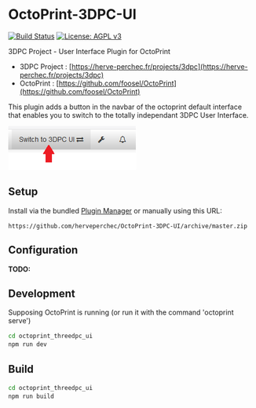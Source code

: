 # OctoPrint-3DPC-UI

[![Build Status](https://travis-ci.com/herveperchec/OctoPrint-3DPC-UI.svg?branch=master)](https://travis-ci.com/herveperchec/OctoPrint-3DPC-UI)
[![License: AGPL v3](https://img.shields.io/badge/License-AGPL%20v3-blue.svg)](https://www.gnu.org/licenses/agpl-3.0)

3DPC Project - User Interface Plugin for OctoPrint

- 3DPC Project : [https://herve-perchec.fr/projects/3dpc](https://herve-perchec.fr/projects/3dpc)
- OctoPrint : [https://github.com/foosel/OctoPrint](https://github.com/foosel/OctoPrint)

This plugin adds a button in the navbar of the octoprint default interface that enables you to switch to the totally independant 3DPC User Interface.

![screenshot](extras/screenshot_button.png)

## Setup

Install via the bundled [Plugin Manager](https://github.com/foosel/OctoPrint/wiki/Plugin:-Plugin-Manager)
or manually using this URL:

    https://github.com/herveperchec/OctoPrint-3DPC-UI/archive/master.zip


## Configuration

**TODO:** 

## Development

Supposing OctoPrint is running (or run it with the command 'octoprint serve')

```bash
cd octoprint_threedpc_ui
npm run dev
```

## Build

```bash
cd octoprint_threedpc_ui
npm run build
```